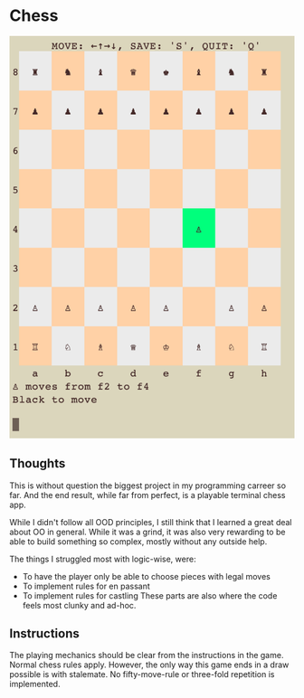 # Chess

![screenshot](https://github.com/lbackman/chess/blob/main/chess_screenshot.png?raw=true)

## Thoughts
This is without question the biggest project in my programming carreer so far. And the end result, while far from perfect, is a playable terminal chess app.

While I didn't follow all OOD principles, I still think that I learned a great deal about OO in general. While it was a grind, it was also very rewarding to be able to build something so complex, mostly without any outside help.

The things I struggled most with logic-wise, were:
- To have the player only be able to choose pieces with legal moves
- To implement rules for en passant
- To implement rules for castling
These parts are also where the code feels most clunky and ad-hoc.

## Instructions
The playing mechanics should be clear from the instructions in the game. 
Normal chess rules apply. However, the only way this game ends in a draw possible is with stalemate. No fifty-move-rule or three-fold repetition is implemented.